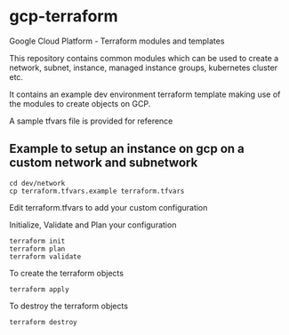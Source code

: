 # gcp-terraform
Google Cloud Platform - Terraform modules and templates

This repository contains common modules which can be used to create a network, subnet, instance, managed instance groups, kubernetes cluster etc.

It contains an example dev environment terraform template making use of the modules to create objects on GCP.

A sample tfvars file is provided for reference

## Example to setup an instance on gcp on a custom network and subnetwork
```
cd dev/network
cp terraform.tfvars.example terraform.tfvars
```
Edit terraform.tfvars to add your custom configuration

Initialize, Validate and Plan your configuration
```
terraform init
terraform plan
terraform validate
```

To create the terraform objects
```
terraform apply
```
To destroy the terraform objects
```
terraform destroy
```
